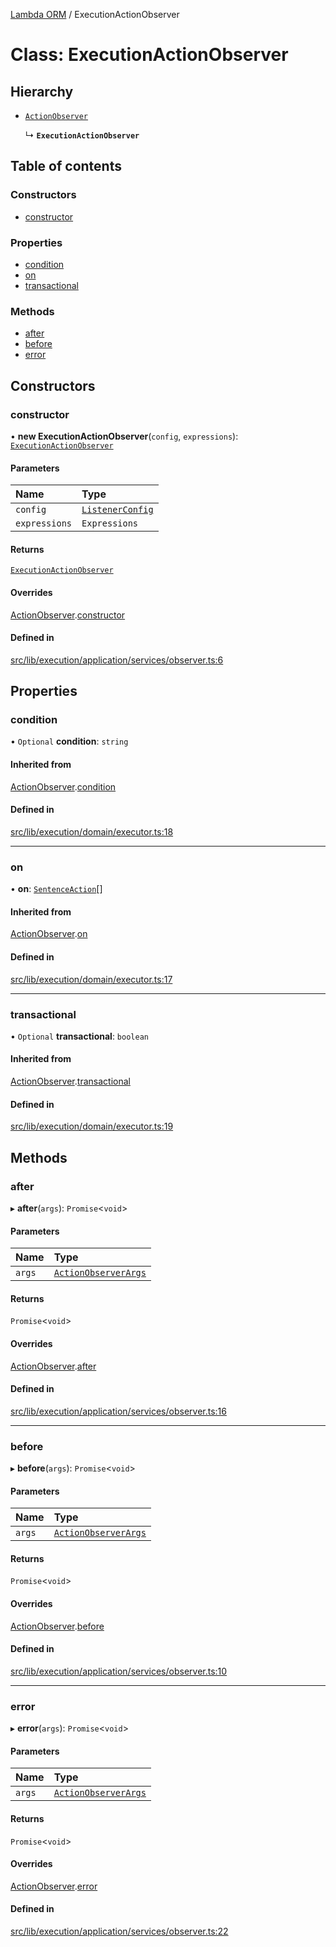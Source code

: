 [Lambda ORM](../README.md) / ExecutionActionObserver

# Class: ExecutionActionObserver

## Hierarchy

- [`ActionObserver`](ActionObserver.md)

  ↳ **`ExecutionActionObserver`**

## Table of contents

### Constructors

- [constructor](ExecutionActionObserver.md#constructor)

### Properties

- [condition](ExecutionActionObserver.md#condition)
- [on](ExecutionActionObserver.md#on)
- [transactional](ExecutionActionObserver.md#transactional)

### Methods

- [after](ExecutionActionObserver.md#after)
- [before](ExecutionActionObserver.md#before)
- [error](ExecutionActionObserver.md#error)

## Constructors

### constructor

• **new ExecutionActionObserver**(`config`, `expressions`): [`ExecutionActionObserver`](ExecutionActionObserver.md)

#### Parameters

| Name | Type |
| :------ | :------ |
| `config` | [`ListenerConfig`](../interfaces/ListenerConfig.md) |
| `expressions` | `Expressions` |

#### Returns

[`ExecutionActionObserver`](ExecutionActionObserver.md)

#### Overrides

[ActionObserver](ActionObserver.md).[constructor](ActionObserver.md#constructor)

#### Defined in

[src/lib/execution/application/services/observer.ts:6](https://github.com/lambda-orm/lambdaorm/blob/3956b91541983598296aa2d7a3e70bfb62959dfc/src/lib/execution/application/services/observer.ts#L6)

## Properties

### condition

• `Optional` **condition**: `string`

#### Inherited from

[ActionObserver](ActionObserver.md).[condition](ActionObserver.md#condition)

#### Defined in

[src/lib/execution/domain/executor.ts:18](https://github.com/lambda-orm/lambdaorm/blob/3956b91541983598296aa2d7a3e70bfb62959dfc/src/lib/execution/domain/executor.ts#L18)

___

### on

• **on**: [`SentenceAction`](../enums/SentenceAction.md)[]

#### Inherited from

[ActionObserver](ActionObserver.md).[on](ActionObserver.md#on)

#### Defined in

[src/lib/execution/domain/executor.ts:17](https://github.com/lambda-orm/lambdaorm/blob/3956b91541983598296aa2d7a3e70bfb62959dfc/src/lib/execution/domain/executor.ts#L17)

___

### transactional

• `Optional` **transactional**: `boolean`

#### Inherited from

[ActionObserver](ActionObserver.md).[transactional](ActionObserver.md#transactional)

#### Defined in

[src/lib/execution/domain/executor.ts:19](https://github.com/lambda-orm/lambdaorm/blob/3956b91541983598296aa2d7a3e70bfb62959dfc/src/lib/execution/domain/executor.ts#L19)

## Methods

### after

▸ **after**(`args`): `Promise`\<`void`\>

#### Parameters

| Name | Type |
| :------ | :------ |
| `args` | [`ActionObserverArgs`](../interfaces/ActionObserverArgs.md) |

#### Returns

`Promise`\<`void`\>

#### Overrides

[ActionObserver](ActionObserver.md).[after](ActionObserver.md#after)

#### Defined in

[src/lib/execution/application/services/observer.ts:16](https://github.com/lambda-orm/lambdaorm/blob/3956b91541983598296aa2d7a3e70bfb62959dfc/src/lib/execution/application/services/observer.ts#L16)

___

### before

▸ **before**(`args`): `Promise`\<`void`\>

#### Parameters

| Name | Type |
| :------ | :------ |
| `args` | [`ActionObserverArgs`](../interfaces/ActionObserverArgs.md) |

#### Returns

`Promise`\<`void`\>

#### Overrides

[ActionObserver](ActionObserver.md).[before](ActionObserver.md#before)

#### Defined in

[src/lib/execution/application/services/observer.ts:10](https://github.com/lambda-orm/lambdaorm/blob/3956b91541983598296aa2d7a3e70bfb62959dfc/src/lib/execution/application/services/observer.ts#L10)

___

### error

▸ **error**(`args`): `Promise`\<`void`\>

#### Parameters

| Name | Type |
| :------ | :------ |
| `args` | [`ActionObserverArgs`](../interfaces/ActionObserverArgs.md) |

#### Returns

`Promise`\<`void`\>

#### Overrides

[ActionObserver](ActionObserver.md).[error](ActionObserver.md#error)

#### Defined in

[src/lib/execution/application/services/observer.ts:22](https://github.com/lambda-orm/lambdaorm/blob/3956b91541983598296aa2d7a3e70bfb62959dfc/src/lib/execution/application/services/observer.ts#L22)
